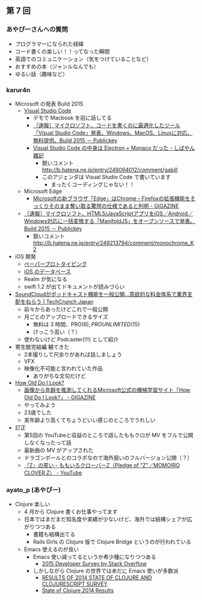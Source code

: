 ## 第 7 回
### あやぴーさんへの質問
- プログラマーになられた経緯
- コード書くの楽しい！！ってなった瞬間
- 英語でのコミュニケーション（気をつけていることなど）
- おすすめの本（ジャンルなんでも）
- ゆるい話（趣味など）

### karur4n

- Microsoft の発表 Build 2015
  - [Visual Studio Code](https://code.visualstudio.com/)
    - デモで Macbook を前に話してる
    - [［速報］マイクロソフト、コードを書くのに最適化したツール「Visual Studio Code」発表。Windows、MacOS、Linuxに対応、無料提供。Build 2015 － Publickey](http://www.publickey1.jp/blog/15/visual_studio_code.html)
	- [Visual Studio Code の中身は Electron + Monaco だった - しばやん雑記](http://blog.shibayan.jp/entry/20150430/1430328999)
	  - 鋭いコメント http://b.hatena.ne.jp/entry/249094012/comment/gabill
	  - このアジェンダは Visual Studio Code で書いています
	    - まったくコーディングじゃない！！
  - Microsoft Edge
    - [Microsoftの新ブラウザ「Edge」はChrome・Firefoxの拡張機能をそっくりそのまま奪い取る驚愕の仕様であると判明 - GIGAZINE](http://gigazine.net/news/20150430-microsoft-edge/)
  - [［速報］マイクロソフト、HTML5/JavaScriptアプリをiOS／Android／Windows対応に一括変換する「ManifoldJS」をオープンソースで発表。Build 2015 － Publickey](http://www.publickey1.jp/blog/15/manifoldjs_build_2015.html)
    - 鋭いコメント http://b.hatena.ne.jp/entry/249213794/comment/monochrome_K2
- iOS 開発
  - [ペーパープロトタイピング](http://karur4n.hatenablog.com/entry/2015/04/30/131355)
  - [iOS のデータベース](http://karur4n.hatenablog.com/entry/2015/05/01/002300)
  - Realm が気になる
  - swift 1.2 が出てドキュメントが読みづらい
- [SoundCloudがポッドキャスト機能を一般公開…意欲的な料金体系で業界支配をねらう | TechCrunch Japan](http://jp.techcrunch.com/2015/04/29/20150428soundcloud-opens-its-podcasting-features-to-everyone/)
  - 前々からあったけどこれで一般公開
  - 月ごとのアップロードできるサイズ
    - 無料は 3 時間、PRO($6), PRO UNLIMITED($15)
    - けっこう高い（？）
  - 使わないけど Podcaster(!!!) として紹介
- 寄生獣完結編 観てきた
  - 2本撮りして尺余りがあれば話しましょう
  - VFX
  - 映像化不可能と言われていた作品
    - ありがちな文句だけど
- [How Old Do I Look?](http://how-old.net/)
  - [画像から年齢を推測してくれるMicrosoft公式の機械学習サイト「How Old Do I Look?」 - GIGAZINE](http://gigazine.net/news/20150501-how-old-do-i-look/)
  - やってみよう
  - 23歳でした
  - 実年齢より高くてちょうどいい感じのところでうれしい
- 訂正
  - 第5回の YouTubeと収益のところで話したももクロが MV をフルで公開しなくなったって話
  - 最新曲の MV がアップされた
  - ドラゴンボールとのコラボなので海外狙いのフルバージョン公開（？）
  - [『Z』の誓い - ももいろクローバーZ（Pledge of “Z”／MOMOIRO CLOVER Z） - YouTube](https://www.youtube.com/watch?v=xYYhAryLnHY)


### ayato_p (あやぴー)

- Clojure 楽しい
  - 4 月から Clojure 書くお仕事やってます
  - 日本ではまだまだ知名度や実績が少ないけど、海外では結構シェアが広がりつつある
    - 書籍も結構出てる
    - Rails Girls の Clojure 版で Clojure Bridge というのが行われている
  - Emacs 使えるのが良い
    - Emacs 使い減ってるというか希少種になりつつある
      - [2015 Developer Survey by Stack Overflow](http://stackoverflow.com/research/developer-survey-2015)
    - しかしながら Clojure の世界では未だに Emacs 使いが多数派
      - [RESULTS OF 2014 STATE OF CLOJURE AND CLOJURESCRIPT SURVEY](http://blog.cognitect.com/blog/2014/10/20/results-of-2014-state-of-clojure-and-clojurescript-survey)
      - [State of Clojure 2014 Results](https://cognitect.wufoo.com/reports/state-of-clojure-2014-results/)
